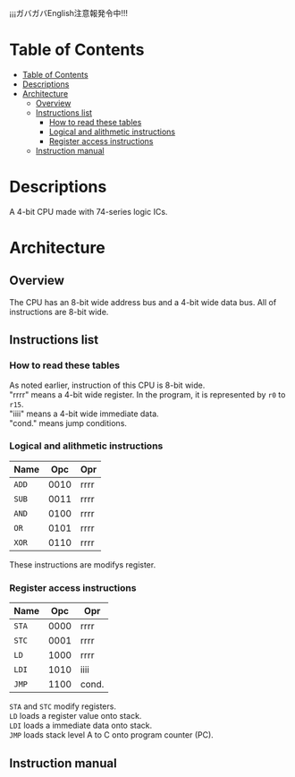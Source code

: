 ¡¡¡ガバガバEnglish注意報発令中!!!

# Table of Contents
- [Table of Contents](#table-of-contents)
- [Descriptions](#descriptions)
- [Architecture](#architecture)
  - [Overview](#overview)
  - [Instructions list](#instructions-list)
    - [How to read these tables](#how-to-read-these-tables)
    - [Logical and alithmetic instructions](#logical-and-alithmetic-instructions)
    - [Register access instructions](#register-access-instructions)
  - [Instruction manual](#instruction-manual)

# Descriptions
A 4-bit CPU made with 74-series logic ICs.
# Architecture
## Overview
The CPU has an 8-bit wide address bus and a 4-bit wide data bus.
All of instructions are 8-bit wide.

## Instructions list
### How to read these tables

As noted earlier, instruction of this CPU is 8-bit wide.   
"rrrr" means a 4-bit wide register. In the program, it is represented by ```r0``` to ```r15```.    
"iiii" means a 4-bit wide immediate data.    
"cond." means jump conditions.

### Logical and alithmetic instructions

| Name      | Opc  | Opr  |
| --------- | ---- | ---- |
| ```ADD``` | 0010 | rrrr |
| ```SUB``` | 0011 | rrrr |
| ```AND``` | 0100 | rrrr |
| ```OR```  | 0101 | rrrr |
| ```XOR``` | 0110 | rrrr |

These instructions are modifys register.

### Register access instructions

| Name      | Opc  | Opr   |
| --------- | ---- | ----- |
| ```STA``` | 0000 | rrrr  |
| ```STC``` | 0001 | rrrr  |
| ```LD```  | 1000 | rrrr  |
| ```LDI``` | 1010 | iiii  |
| ```JMP``` | 1100 | cond. |

```STA``` and ```STC``` modify registers.    
```LD``` loads a register value onto stack.    
```LDI``` loads a immediate data onto stack.    
```JMP``` loads stack level A to C onto program counter (PC).    
## Instruction manual
